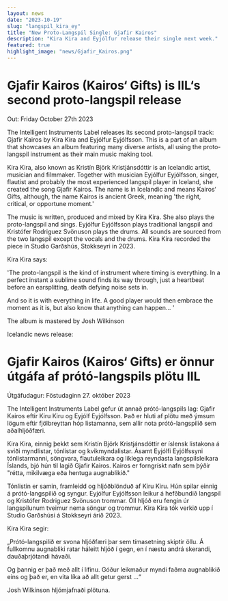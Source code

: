 ```yaml
---
layout: news
date: "2023-10-19"
slug: "langspil_kira_ey"
title: "New Proto-Langspil Single: Gjafir Kairos"
description: "Kira Kira and Eyjólfur release their single next week."
featured: true
highlight_image: "news/Gjafir_Kairos.png"
---
```


<script>
import CaptionedImage from "../../components/Images/CaptionedImage.svelte"
</script>

<CaptionedImage
src="news/Gjafir_Kairos.jpeg"
alt="Art Work for a single with a blue waterfall"
caption="Gjafir Kairos by Kira Kira ft. Eyjólfur Eyjólfsson"
/>

# Gjafir Kairos (Kairos‘ Gifts) is IIL‘s second proto-langspil release

Out: Friday October 27th 2023

The Intelligent Instruments Label releases its second proto-langspil track: Gjafir Kairos by Kira Kira and Eyjólfur Eyjólfsson. This is a part of an album that showcases an album featuring many diverse artists, all using the proto-langspil instrument as their main music making tool. 

Kira Kira, also known as Kristín Björk Kristjánsdóttir is an Icelandic artist, musician and filmmaker. Together with musician Eyjólfur Eyjólfsson, singer, flautist and probably the most experienced langspil player in Iceland, she created the song Gjafir Kairos. The name is in Icelandic and means Kairos‘ Gifts, although, the name Kairos is ancient Greek, meaning 'the right, critical, or opportune moment.'

The music is written, produced and mixed by Kira Kira. She also plays the proto-langspil and sings. Eyjólfur Eyjólfsson plays traditional langspil and Kristófer Rodriguez Svönuson plays the drums. All sounds are sourced from the two langspil except the vocals and the drums. Kira Kira recorded the piece in Studio Garðshús, Stokkseyri in 2023.

<CaptionedImage
src="news/kira_ey.jpg"
alt="A pretty blue landscape with a waterfall in the foreground"
caption="Kira Kira and Eyjólfur Eyjólfsson"
/>

Kira Kira says: 

'The proto-langspil is the kind of instrument where timing is everything. In a perfect instant a sublime sound finds its way through, just a heartbeat before an earsplitting, death defying noise sets in.

And so it is with everything in life. A good player would then embrace the moment as it is, but also know that anything can happen... '

The album is mastered by Josh Wilkinson

<CaptionedImage
src="news/langspil-3.jpg"
alt="A string instrument in the shape of a langspil, hand with bow"
caption="The Proto-Langspil designed at the lab"
/>


Icelandic news release:
# Gjafir Kairos (Kairos‘ Gifts) er önnur útgáfa af prótó-langspils plötu IIL

Útgáfudagur: Föstudaginn 27. október 2023

The Intelligent Instruments Label gefur út annað prótó-langspils lag: Gjafir Kairos eftir Kiru Kiru og Eyjólf Eyjólfsson. Það er hluti af plötu með ýmsum lögum eftir fjölbreyttan hóp listamanna, sem allir nota prótó-langspilið sem aðalhljóðfæri.

Kira Kira, einnig þekkt sem Kristín Björk Kristjánsdóttir er íslensk listakona á sviði myndlistar, tónlistar og kvikmyndalistar. Ásamt Eyjólfi Eyjólfssyni tónlistarmanni, söngvara, flautuleikara og líklega reyndasta langspilsleikara Íslands, bjó hún til lagið Gjafir Kairos. Kairos er forngrískt nafn sem þýðir "rétta, mikilvæga eða hentuga augnablikið."

Tónlistin er samin, framleidd og hljóðblönduð af Kiru Kiru. Hún spilar einnig á prótó-langspilið og syngur. Eyjólfur Eyjólfsson leikur á hefðbundið langspil og Kristófer Rodriguez Svönuson trommar. Öll hljóð eru fengin úr langspilunum tveimur nema söngur og trommur. Kira Kira tók verkið upp í Studio Garðshúsi á Stokkseyri árið 2023.

Kira Kira segir:

„Prótó-langspilið er svona hljóðfæri þar sem tímasetning skiptir öllu. Á fullkomnu augnabliki ratar háleitt hljóð í gegn, en í næstu andrá skerandi, dauðaþrjótandi hávaði.

Og þannig er það með allt í lífinu. Góður leikmaður myndi faðma augnablikið eins og það er, en vita líka að allt getur gerst ...“

Josh Wilkinson hljómjafnaði plötuna.
